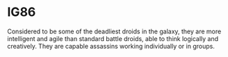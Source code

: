 # IG86

Considered to be some of the deadliest droids in the galaxy, they are more intelligent and agile than standard battle droids, able to think logically and creatively. They are capable assassins working individually or in groups.
